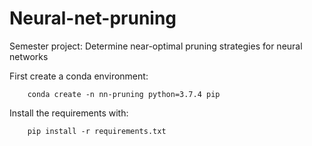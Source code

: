 # Neural-net-pruning
Semester project: Determine near-optimal pruning strategies for neural networks

First create a conda environment:

        conda create -n nn-pruning python=3.7.4 pip

Install the requirements with:

        pip install -r requirements.txt
